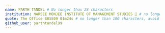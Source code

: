 ```yaml
---
name: PARTH TANDEL # No longer than 28 characters
institution: NARSEE MONJEE INSTITUTE OF MANAGEMENT STUDIES 🚩 # no longer than 58 characters
quote: The Office S05E09 01m24s # no longer than 100 characters, avoid using quotes(") to guarantee the format remains the same.
github_user: parthtandel99
---
```

